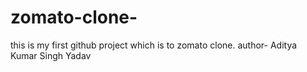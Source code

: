 # zomato-clone-
this is my first github project which is to zomato clone.
author- Aditya Kumar Singh Yadav
